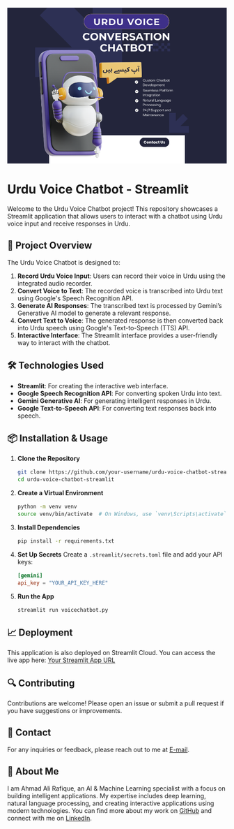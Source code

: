 ![YOLO Helmet Detection](https://github.com/Ahmad-Ali-Rafique/Urdu-Voice-Chatbot/blob/main/AI%20Chatbot.png)  <!-- Replace with a relevant image link -->

# Urdu Voice Chatbot - Streamlit

Welcome to the Urdu Voice Chatbot project! This repository showcases a Streamlit application that allows users to interact with a chatbot using Urdu voice input and receive responses in Urdu.

## 🚀 **Project Overview**

The Urdu Voice Chatbot is designed to:
1. **Record Urdu Voice Input**: Users can record their voice in Urdu using the integrated audio recorder.
2. **Convert Voice to Text**: The recorded voice is transcribed into Urdu text using Google's Speech Recognition API.
3. **Generate AI Responses**: The transcribed text is processed by Gemini’s Generative AI model to generate a relevant response.
4. **Convert Text to Voice**: The generated response is then converted back into Urdu speech using Google's Text-to-Speech (TTS) API.
5. **Interactive Interface**: The Streamlit interface provides a user-friendly way to interact with the chatbot.

## 🛠️ **Technologies Used**

- **Streamlit**: For creating the interactive web interface.
- **Google Speech Recognition API**: For converting spoken Urdu into text.
- **Gemini Generative AI**: For generating intelligent responses in Urdu.
- **Google Text-to-Speech API**: For converting text responses back into speech.

## 📦 **Installation & Usage**

1. **Clone the Repository**
    ```bash
    git clone https://github.com/your-username/urdu-voice-chatbot-streamlit.git
    cd urdu-voice-chatbot-streamlit
    ```

2. **Create a Virtual Environment**
    ```bash
    python -m venv venv
    source venv/bin/activate  # On Windows, use `venv\Scripts\activate`
    ```

3. **Install Dependencies**
    ```bash
    pip install -r requirements.txt
    ```

4. **Set Up Secrets**
    Create a `.streamlit/secrets.toml` file and add your API keys:
    ```toml
    [gemini]
    api_key = "YOUR_API_KEY_HERE"
    ```

5. **Run the App**
    ```bash
    streamlit run voicechatbot.py
    ```

## 📈 **Deployment**

This application is also deployed on Streamlit Cloud. You can access the live app here: [Your Streamlit App URL](https://ahmad-ali-urdu-voice-chatbot.streamlit.app/)

## 🔍 **Contributing**

Contributions are welcome! Please open an issue or submit a pull request if you have suggestions or improvements.

## 📧 **Contact**

For any inquiries or feedback, please reach out to me at [E-mail](arsbussiness786@gmail.com).

## 👤 **About Me**

I am Ahmad Ali Rafique, an AI & Machine Learning specialist with a focus on building intelligent applications. My expertise includes deep learning, natural language processing, and creating interactive applications using modern technologies. You can find more about my work on [GitHub](https://github.com/Ahmad-Ali-Rafique) and connect with me on [LinkedIn](https://www.linkedin.com/in/ahmad-ali-rafique/).
